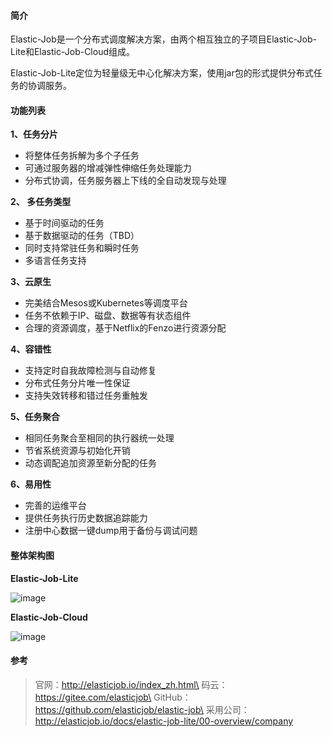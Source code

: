 
#### 简介
Elastic-Job是一个分布式调度解决方案，由两个相互独立的子项目Elastic-Job-Lite和Elastic-Job-Cloud组成。

Elastic-Job-Lite定位为轻量级无中心化解决方案，使用jar包的形式提供分布式任务的协调服务。

#### 功能列表

**1、任务分片**

- 将整体任务拆解为多个子任务
- 可通过服务器的增减弹性伸缩任务处理能力
- 分布式协调，任务服务器上下线的全自动发现与处理

**2、 多任务类型**

- 基于时间驱动的任务
- 基于数据驱动的任务（TBD）
- 同时支持常驻任务和瞬时任务
- 多语言任务支持

**3、云原生**

- 完美结合Mesos或Kubernetes等调度平台
- 任务不依赖于IP、磁盘、数据等有状态组件
- 合理的资源调度，基于Netflix的Fenzo进行资源分配

**4、容错性**

- 支持定时自我故障检测与自动修复
- 分布式任务分片唯一性保证
- 支持失效转移和错过任务重触发

**5、任务聚合**

- 相同任务聚合至相同的执行器统一处理
- 节省系统资源与初始化开销
- 动态调配追加资源至新分配的任务

**6、易用性**

- 完善的运维平台
- 提供任务执行历史数据追踪能力
- 注册中心数据一键dump用于备份与调试问题

#### 整体架构图

**Elastic-Job-Lite**

![image](http://img.javastack.cn/18-2-24/59132374.jpg)

**Elastic-Job-Cloud**

![image](http://ovfotjrsi.bkt.clouddn.com/docs/img/architecture/elastic_job_cloud.png)

#### 参考

> 官网：http://elasticjob.io/index_zh.html\
> 码云：https://gitee.com/elasticjob\
> GitHub：https://github.com/elasticjob/elastic-job\
> 采用公司：http://elasticjob.io/docs/elastic-job-lite/00-overview/company

